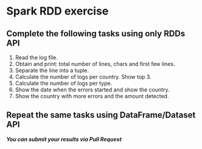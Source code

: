 # Spark RDD exercise

## Complete the following tasks using only RDDs API

1. Read the log file.  
2. Obtain and print: total number of lines, chars and first few lines.  
3. Separate the line into a tuple.  
4. Calculate the number of logs per country. Show top 3.  
5. Calculate the number of logs per type.  
6. Show the date when the errors started and show the country.  
7. Show the country with more errors and the amount detected.  

## Repeat the same tasks using DataFrame/Dataset API

___You can submit your results via Pull Request___